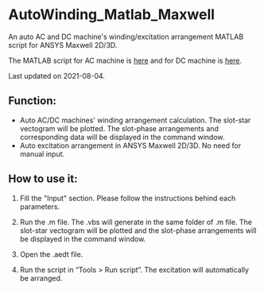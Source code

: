 # AutoWinding_Matlab_Maxwell
An auto AC and DC machine's winding/excitation arrangement MATLAB script for ANSYS Maxwell 2D/3D.

The MATLAB script for AC machine is [here](https://github.com/jiangmy97/AutoWinding_Matlab_Maxwell/blob/main/AutoWindingAC.m) and for DC machine is [here](https://github.com/jiangmy97/AutoWinding_Matlab_Maxwell/blob/main/AutoWindingDC.m).  

Last updated on 2021-08-04.

## Function:
* Auto AC/DC machines' winding arrangement calculation. The slot-star vectogram will be plotted. The slot-phase arrangements and corresponding data will be displayed in the command window. 
* Auto excitation arrangement in ANSYS Maxwell 2D/3D. No need for manual input.

## How to use it:
1.	Fill the "Input" section. Please follow the instructions behind each parameters.

2.	Run the .m file. The .vbs will generate in the same folder of .m file. The slot-star vectogram will be plotted and the slot-phase arrangements will be displayed in the command window.

3.	Open the .aedt file.
 
4.	Run the script in “Tools > Run script”. The excitation will automatically be arranged.
